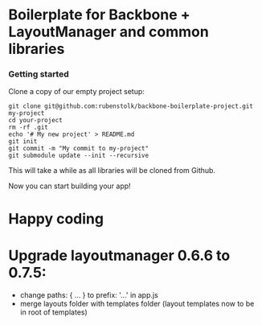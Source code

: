 # Boilerplate for Backbone + LayoutManager and common libraries

### Getting started

Clone a copy of our empty project setup:

```
git clone git@github.com:rubenstolk/backbone-boilerplate-project.git my-project
cd your-project
rm -rf .git
echo '# My new project' > README.md
git init
git commit -m "My commit to my-project"
git submodule update --init --recursive
```

This will take a while as all libraries will be cloned from Github.

Now you can start building your app!

# Happy coding

# Upgrade layoutmanager 0.6.6 to 0.7.5:

- change paths: { ... } to prefix: '...' in app.js
- merge layouts folder with templates folder (layout templates now to be in root of templates)
